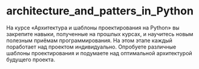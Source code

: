 # architecture_and_patters_in_Python
На курсе «Архитектура и шаблоны проектирования на Python» вы закрепите навыки, полученные на прошлых курсах, и научитесь новым полезным приёмам программирования. На этом этапе каждый поработает над проектом индивидуально. Опробуете различные шаблоны проектирования и подумаете над оптимальной архитектурой будущего проекта.
